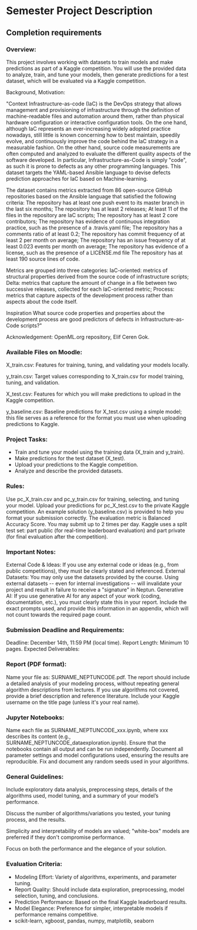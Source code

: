 # Semester Project Description
## Completion requirements
### Overview:

This project involves working with datasets to train models and make predictions as part of a Kaggle competition. You will use the provided data to analyze, train, and tune your models, then generate predictions for a test dataset, which will be evaluated via a Kaggle competition.

Background, Motivation:

"Context Infrastructure-as-code (IaC) is the DevOps strategy that allows management and provisioning of infrastructure through the definition of machine-readable files and automation around them, rather than physical hardware configuration or interactive configuration tools. On the one hand, although IaC represents an ever-increasing widely adopted practice nowadays, still little is known concerning how to best maintain, speedily evolve, and continuously improve the code behind the IaC strategy in a measurable fashion. On the other hand, source code measurements are often computed and analyzed to evaluate the different quality aspects of the software developed. In particular, Infrastructure-as-Code is simply "code", as such it is prone to defects as any other programming languages. This dataset targets the YAML-based Ansible language to devise defects prediction approaches for IaC based on Machine-learning.

The dataset contains metrics extracted from 86 open-source GitHub repositories based on the Ansible language that satisfied the following criteria: The repository has at least one push event to its master branch in the last six months; The repository has at least 2 releases; At least 11 of the files in the repository are IaC scripts; The repository has at least 2 core contributors; The repository has evidence of continuous integration practice, such as the presence of a .travis.yaml file; The repository has a comments ratio of at least 0.2; The repository has commit frequency of at least 2 per month on average; The repository has an issue frequency of at least 0.023 events per month on average; The repository has evidence of a license, such as the presence of a LICENSE.md file The repository has at least 190 source lines of code.

Metrics are grouped into three categories: IaC-oriented: metrics of structural properties derived from the source code of infrastructure scripts; Delta: metrics that capture the amount of change in a file between two successive releases, collected for each IaC-oriented metric; Process: metrics that capture aspects of the development process rather than aspects about the code itself.

Inspiration What source code properties and properties about the development process are good predictors of defects in Infrastructure-as-Code scripts?"

Acknowledgement: OpenML.org repository, Elif Ceren Gok.

### Available Files on Moodle:

X_train.csv: Features for training, tuning, and validating your models locally.

y_train.csv: Target values corresponding to X_train.csv for model training, tuning, and validation.

X_test.csv: Features for which you will make predictions to upload in the Kaggle competition.

y_baseline.csv: Baseline predictions for X_test.csv using a simple model; this file serves as a reference for the format you must use when uploading predictions to Kaggle.

### Project Tasks:

- Train and tune your model using the training data (X_train and y_train).
- Make predictions for the test dataset (X_test).
- Upload your predictions to the Kaggle competition.
- Analyze and describe the provided datasets.

### Rules:

Use pc_X_train.csv and pc_y_train.csv for training, selecting, and tuning your model.
Upload your predictions for pc_X_test.csv to the private Kaggle competition.
An example solution (y_baseline.csv) is provided to help you format your submission correctly.
The evaluation metric is Balanced Accuracy Score.
You may submit up to 2 times per day.
Kaggle uses a split test set: part public (for real-time leaderboard evaluation) and part private (for final evaluation after the competition).

### Important Notes:

External Code & Ideas: If you use any external code or ideas (e.g., from public competitions), they must be clearly stated and referenced.
External Datasets: You may only use the datasets provided by the course. Using external datasets -- even for internal investigations --  will invalidate your project and result in failure to receive a "signature" in Neptun.
Generative AI: If you use generative AI for any aspect of your work (coding, documentation, etc.), you must clearly state this in your report. Include the exact prompts used, and provide this information in an appendix, which will not count towards the required page count.

### Submission Deadline and Requirements:

Deadline: December 14th, 11:59 PM (local time).
Report Length: Minimum 10 pages.
Expected Deliverables:

### Report (PDF format):

Name your file as: SURNAME_NEPTUNCODE.pdf.
The report should include a detailed analysis of your modeling process, without repeating general algorithm descriptions from lectures. If you use algorithms not covered, provide a brief description and reference literature.
Include your Kaggle username on the title page (unless it's your real name).

### Jupyter Notebooks:

Name each file as SURNAME_NEPTUNCODE_xxx.ipynb, where xxx describes its content (e.g., SURNAME_NEPTUNCODE_dataexploration.ipynb).
Ensure that the notebooks contain all output and can be run independently.
Document all parameter settings and model configurations used, ensuring the results are reproducible.
Fix and document any random seeds used in your algorithms.
### General Guidelines:

Include exploratory data analysis, preprocessing steps, details of the algorithms used, model tuning, and a summary of your model’s performance.

Discuss the number of algorithms/variations you tested, your tuning process, and the results.

Simplicity and interpretability of models are valued; "white-box" models are preferred if they don't compromise performance.

Focus on both the performance and the elegance of your solution.

### Evaluation Criteria:

- Modeling Effort: Variety of algorithms, experiments, and parameter tuning.
- Report Quality: Should include data exploration, preprocessing, model selection, tuning, and conclusions.
- Prediction Performance: Based on the final Kaggle leaderboard results.
- Model Elegance: Preference for simpler, interpretable models if performance remains competitive.
- scikit-learn, xgboost, pandas, numpy, matplotlib, seaborn